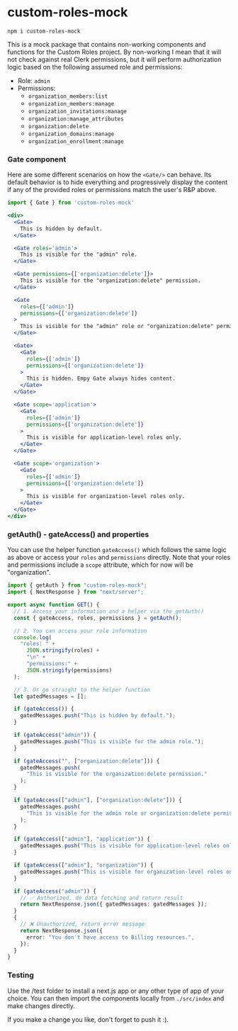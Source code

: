 # custom-roles-mock

```
npm i custom-roles-mock
```

This is a mock package that contains non-working components and functions for the Custom Roles project. By non-working I mean that it will not check against real Clerk permissions, but it will perform authorization logic based on the following assumed role and permissions:

- Role: `admin`
- Permissions:
  - `organization_members:list`
  - `organization_members:manage`
  - `organization_invitations:manage`
  - `organization:manage_attributes`
  - `organization:delete`
  - `organization_domains:manage`
  - `organization_enrollment:manage`

### Gate component

Here are some different scenarios on how the `<Gate/>` can behave. Its default behavior is to hide everything and progressively display the content if any of the provided roles or permissions match the user's R&P above.

```jsx
import { Gate } from 'custom-roles-mock'

<div>
  <Gate>
    This is hidden by default.
  </Gate>

  <Gate roles='admin'>
    This is visible for the "admin" role.
  </Gate>

  <Gate permissions={['organization:delete']}>
    This is visible for the "organization:delete" permission.
  </Gate>

  <Gate
    roles={['admin']}
    permissions={['organization:delete']}
  >
    This is visible for the "admin" role or "organization:delete" permission.
  </Gate>

  <Gate>
    <Gate
      roles={['admin']}
      permissions={['organization:delete']}
    >
      This is hidden. Empy Gate always hides content.
    </Gate>
  </Gate>

  <Gate scope='application'>
    <Gate
      roles={['admin']}
      permissions={['organization:delete']}
    >
      This is visible for application-level roles only.
    </Gate>
  </Gate>

  <Gate scope='organization'>
    <Gate
      roles={['admin']}
      permissions={['organization:delete']}
    >
      This is visible for organization-level roles only.
    </Gate>
  </Gate>
</div>
```

### getAuth() - gateAccess() and properties

You can use the helper function `gateAccess()` which follows the same logic as above or access your `roles` and `permissions` directly.
Note that your roles and permissions include a `scope` attribute, which for now will be "organization".

```ts
import { getAuth } from "custom-roles-mock";
import { NextResponse } from "next/server";

export async function GET() {
  // 1. Access your information and a helper via the getAuth()
  const { gateAccess, roles, permissions } = getAuth();

  // 2. You can access your role information
  console.log(
    "roles: " +
      JSON.stringify(roles) +
      "\n" +
      "permissions:" +
      JSON.stringify(permissions)
  );

  // 3. Or go straight to the helper function
  let gatedMessages = [];

  if (gateAccess()) {
    gatedMessages.push("This is hidden by default.");
  }

  if (gateAccess("admin")) {
    gatedMessages.push("This is visible for the admin role.");
  }

  if (gateAccess("", ["organization:delete"])) {
    gatedMessages.push(
      "This is visible for the organization:delete permission."
    );
  }

  if (gateAccess(["admin"], ["organization:delete"])) {
    gatedMessages.push(
      "This is visible for the admin role or organization:delete permission."
    );
  }

  if (gateAccess(["admin"], "application")) {
    gatedMessages.push("This is visible for application-level roles only.");
  }

  if (gateAccess(["admin"], "organization")) {
    gatedMessages.push("This is visible for organization-level roles only.");
  }

  if (gateAccess("admin")) {
    // ✅ Authorized, do data fetching and return result
    return NextResponse.json({ gatedMessages: gatedMessages });
  }
  {
    // ❌ Unauthorized, return error message
    return NextResponse.json({
      error: "You don't have access to Billing resources.",
    });
  }
}
```

### Testing

Use the /test folder to install a next.js app or any other type of app of your choice. You can then import the components locally from `./src/index` and make changes directly.

If you make a change you like, don't forget to push it :).
